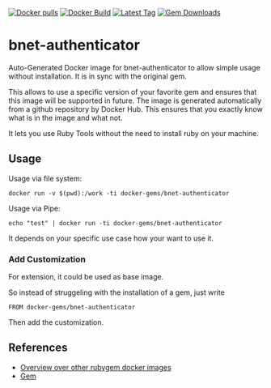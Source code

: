 [![Docker pulls](https://img.shields.io/docker/pulls/rubygem/bnet-authenticator.svg)](https://hub.docker.com/r/rubygem/bnet-authenticator/)
[![Docker Build](https://img.shields.io/docker/automated/rubygem/bnet-authenticator.svg)](https://hub.docker.com/r/rubygem/bnet-authenticator/)
[![Latest Tag](https://img.shields.io/github/tag/docker-rubygem/bnet-authenticator.svg)](https://hub.docker.com/r/rubygem/bnet-authenticator/)
[![Gem Downloads](https://img.shields.io/gem/dt/bnet-authenticator.svg)](https://rubygems.org/gems/bnet-authenticator/)
# bnet-authenticator

Auto-Generated Docker image for bnet-authenticator to allow simple usage without installation.
It is in sync with the original gem.

This allows to use a specific version of your favorite gem and ensures that this image will be supported in future.
The image is generated automatically from a github repository by Docker Hub.
This ensures that you exactly know what is in the image and what not.

It lets you use Ruby Tools without the need to install ruby on your machine.

## Usage

Usage via file system:

`docker run -v $(pwd):/work -ti docker-gems/bnet-authenticator`

Usage via Pipe:

`echo "test" | docker run -ti docker-gems/bnet-authenticator`

It depends on your specific use case how your want to use it.

### Add Customization

For extension, it could be used as base image.

So instead of struggeling with the installation of a gem, just write

`FROM docker-gems/bnet-authenticator`

Then add the customization.

## References

 - [Overview over other rubygem docker images](https://github.com/thinkbot/docker-rubygem)
 - [Gem](https://rubygems.org/gems/bnet-authenticator/)
